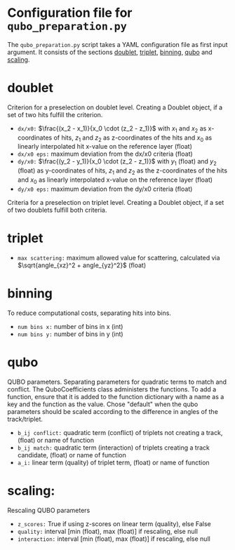 # Configuration file for `qubo_preparation.py`
The `qubo_preparation.py` script takes a YAML configuration file as first input argument. 
It consists of the sections [doublet](#doublet), [triplet](#triplet), [binning](#binning), [qubo](#qubo) and [scaling](#scaling).

# doublet
Criterion for a preselection on doublet level. Creating a Doublet object, if a set of two hits fulfill the criterion.
* `dx/x0:` $\frac{(x_2 - x_1)}{x_0 \cdot (z_2 - z_1)}$ with $x_1$ and $x_2$ as x-coordinates of hits, $z_1$ and $z_2$ as 
z-coordinates of the hits and $x_0$ as linearly interpolated hit x-value on the reference layer (float)
* `dx/x0 eps:` maximum deviation from the dx/x0 criteria (float)
* `dy/x0:` $\frac{(y_2 - y_1)}{x_0 \cdot (z_2 - z_1)}$ with $y_1$ (float) and $y_2$ (float) as y-coordinates of hits,
   $z_1$ and $z_2$  as the z-coordinates of the hits and $x_0$ as linearly interpolated x-value on the reference layer (float)
* `dy/x0 eps:` maximum deviation from the dy/x0 criteria (float)

Criteria for a preselection on triplet level. Creating a Doublet object, if a set of two doublets fulfill both criteria.
# triplet
* `max scattering:` maximum allowed value for scattering, calculated via $\sqrt{angle_{xz}^2 + angle_{yz}^2}$ (float)
  
# binning
To reduce computational costs, separating hits into bins. 
* `num bins x:` number of bins in x (int)
* `num bins y:` number of bins in y (int)

# qubo
QUBO parameters. Separating parameters for quadratic terms to match and conflict. The QuboCoefficients class administers the functions. 
To add a function, ensure that it is added to the function dictionary with a name as a key and the function as the value.
Chose "default" when the qubo parameters should be scaled according to the difference in angles of the track/triplet.  
* `b_ij conflict:` quadratic term  (conflict) of triplets not creating a track, (float) or name of function
* `b_ij match:` quadratic term (interaction) of triplets creating a track candidate, (float) or name of function
* `a_i:` linear term (quality) of triplet term, (float) or name of function

# scaling:
Rescaling QUBO parameters
* `z_scores:` True if using z-scores on linear term (quality), else False
* `quality:` interval [min (float), max (float)] if rescaling, else null
* `interaction:` interval [min (float), max (float)] if rescaling, else null
